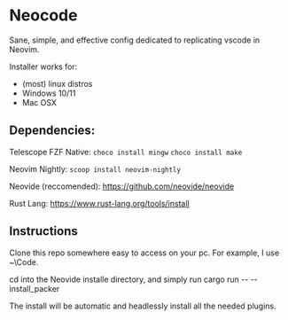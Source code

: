 # Neocode
Sane, simple, and effective config dedicated to replicating vscode in Neovim.

Installer works for:
  - (most) linux distros
  - Windows 10/11
  - Mac OSX

## Dependencies:

Telescope FZF Native:
```choco install mingw```
```choco install make```

Neovim Nightly:
```scoop install neovim-nightly```

Neovide (reccomended):
https://github.com/neovide/neovide

Rust Lang:
https://www.rust-lang.org/tools/install

## Instructions
Clone this repo somewhere easy to access on your pc. For example, I use ~\Code.

cd into the Neovide installe directory, and simply run cargo run -- --install_packer

The install will be automatic and headlessly install all the needed plugins.
